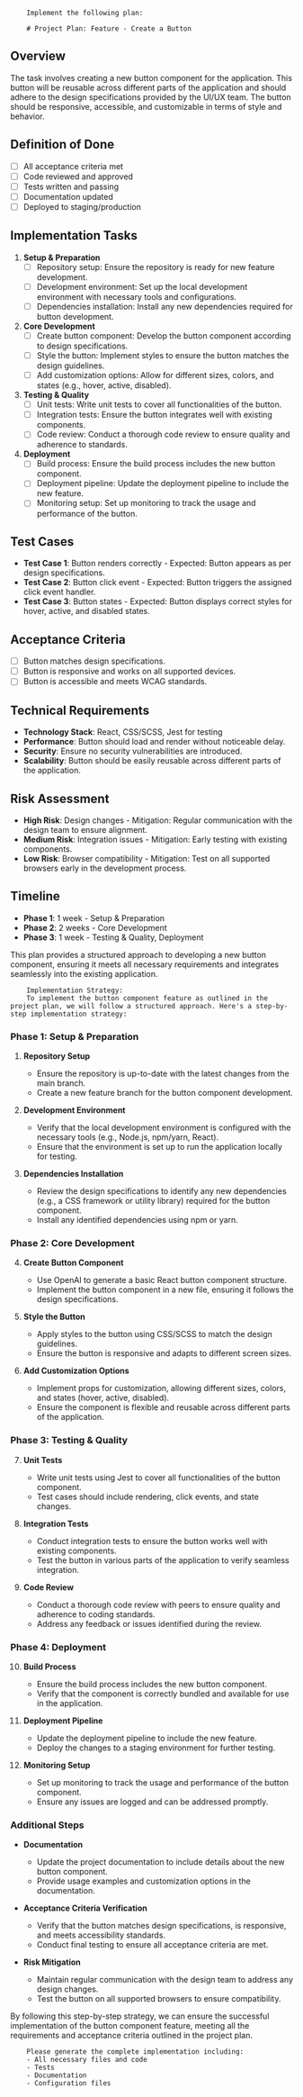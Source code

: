
        Implement the following plan:
        
        # Project Plan: Feature - Create a Button

## Overview
The task involves creating a new button component for the application. This button will be reusable across different parts of the application and should adhere to the design specifications provided by the UI/UX team. The button should be responsive, accessible, and customizable in terms of style and behavior.

## Definition of Done
- [ ] All acceptance criteria met
- [ ] Code reviewed and approved
- [ ] Tests written and passing
- [ ] Documentation updated
- [ ] Deployed to staging/production

## Implementation Tasks

1. **Setup & Preparation**
   - [ ] Repository setup: Ensure the repository is ready for new feature development.
   - [ ] Development environment: Set up the local development environment with necessary tools and configurations.
   - [ ] Dependencies installation: Install any new dependencies required for button development.

2. **Core Development**
   - [ ] Create button component: Develop the button component according to design specifications.
   - [ ] Style the button: Implement styles to ensure the button matches the design guidelines.
   - [ ] Add customization options: Allow for different sizes, colors, and states (e.g., hover, active, disabled).

3. **Testing & Quality**
   - [ ] Unit tests: Write unit tests to cover all functionalities of the button.
   - [ ] Integration tests: Ensure the button integrates well with existing components.
   - [ ] Code review: Conduct a thorough code review to ensure quality and adherence to standards.

4. **Deployment**
   - [ ] Build process: Ensure the build process includes the new button component.
   - [ ] Deployment pipeline: Update the deployment pipeline to include the new feature.
   - [ ] Monitoring setup: Set up monitoring to track the usage and performance of the button.

## Test Cases
- **Test Case 1**: Button renders correctly - Expected: Button appears as per design specifications.
- **Test Case 2**: Button click event - Expected: Button triggers the assigned click event handler.
- **Test Case 3**: Button states - Expected: Button displays correct styles for hover, active, and disabled states.

## Acceptance Criteria
- [ ] Button matches design specifications.
- [ ] Button is responsive and works on all supported devices.
- [ ] Button is accessible and meets WCAG standards.

## Technical Requirements
- **Technology Stack**: React, CSS/SCSS, Jest for testing
- **Performance**: Button should load and render without noticeable delay.
- **Security**: Ensure no security vulnerabilities are introduced.
- **Scalability**: Button should be easily reusable across different parts of the application.

## Risk Assessment
- **High Risk**: Design changes - Mitigation: Regular communication with the design team to ensure alignment.
- **Medium Risk**: Integration issues - Mitigation: Early testing with existing components.
- **Low Risk**: Browser compatibility - Mitigation: Test on all supported browsers early in the development process.

## Timeline
- **Phase 1**: 1 week - Setup & Preparation
- **Phase 2**: 2 weeks - Core Development
- **Phase 3**: 1 week - Testing & Quality, Deployment

This plan provides a structured approach to developing a new button component, ensuring it meets all necessary requirements and integrates seamlessly into the existing application.
        
        Implementation Strategy:
        To implement the button component feature as outlined in the project plan, we will follow a structured approach. Here's a step-by-step implementation strategy:

### Phase 1: Setup & Preparation

1. **Repository Setup**
   - Ensure the repository is up-to-date with the latest changes from the main branch.
   - Create a new feature branch for the button component development.

2. **Development Environment**
   - Verify that the local development environment is configured with the necessary tools (e.g., Node.js, npm/yarn, React).
   - Ensure that the environment is set up to run the application locally for testing.

3. **Dependencies Installation**
   - Review the design specifications to identify any new dependencies (e.g., a CSS framework or utility library) required for the button component.
   - Install any identified dependencies using npm or yarn.

### Phase 2: Core Development

4. **Create Button Component**
   - Use OpenAI to generate a basic React button component structure.
   - Implement the button component in a new file, ensuring it follows the design specifications.

5. **Style the Button**
   - Apply styles to the button using CSS/SCSS to match the design guidelines.
   - Ensure the button is responsive and adapts to different screen sizes.

6. **Add Customization Options**
   - Implement props for customization, allowing different sizes, colors, and states (hover, active, disabled).
   - Ensure the component is flexible and reusable across different parts of the application.

### Phase 3: Testing & Quality

7. **Unit Tests**
   - Write unit tests using Jest to cover all functionalities of the button component.
   - Test cases should include rendering, click events, and state changes.

8. **Integration Tests**
   - Conduct integration tests to ensure the button works well with existing components.
   - Test the button in various parts of the application to verify seamless integration.

9. **Code Review**
   - Conduct a thorough code review with peers to ensure quality and adherence to coding standards.
   - Address any feedback or issues identified during the review.

### Phase 4: Deployment

10. **Build Process**
    - Ensure the build process includes the new button component.
    - Verify that the component is correctly bundled and available for use in the application.

11. **Deployment Pipeline**
    - Update the deployment pipeline to include the new feature.
    - Deploy the changes to a staging environment for further testing.

12. **Monitoring Setup**
    - Set up monitoring to track the usage and performance of the button component.
    - Ensure any issues are logged and can be addressed promptly.

### Additional Steps

- **Documentation**
  - Update the project documentation to include details about the new button component.
  - Provide usage examples and customization options in the documentation.

- **Acceptance Criteria Verification**
  - Verify that the button matches design specifications, is responsive, and meets accessibility standards.
  - Conduct final testing to ensure all acceptance criteria are met.

- **Risk Mitigation**
  - Maintain regular communication with the design team to address any design changes.
  - Test the button on all supported browsers to ensure compatibility.

By following this step-by-step strategy, we can ensure the successful implementation of the button component feature, meeting all the requirements and acceptance criteria outlined in the project plan.
        
        Please generate the complete implementation including:
        - All necessary files and code
        - Tests
        - Documentation
        - Configuration files
        
